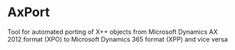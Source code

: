 # AxPort
Tool for automated porting of X++ objects from Microsoft Dynamics AX 2012 format (XPO) to Microsoft Dynamics 365 format (XPP) and vice versa
